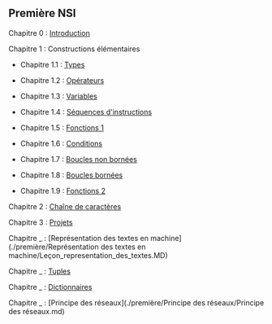 ## Première NSI

Chapitre 0 : [Introduction](./Introduction/Introduction.md)

Chapitre 1 : Constructions élémentaires

- Chapitre 1.1 : [Types](./Constructions%20élémentaires/Types.md)

- Chapitre 1.2 : [Opérateurs](./Constructions%20élémentaires/Opérateurs.md)

- Chapitre 1.3 : [Variables](./Constructions%20élémentaires/Variables.md)

- Chapitre 1.4 : [Séquences d'instructions](./Constructions%20élémentaires/Séquences.md)

- Chapitre 1.5 : [Fonctions 1](./Constructions%20élémentaires/Fonctions_1.md)

- Chapitre 1.6 : [Conditions](./Constructions%20élémentaires/Conditions.md)

- Chapitre 1.7 : [Boucles non bornées](./Constructions%20élémentaires/Boucles_non_bornées.md)

- Chapitre 1.8 : [Boucles bornées](./Constructions%20élémentaires/Boucles_bornées.md)

- Chapitre 1.9 : [Fonctions 2](./Constructions%20élémentaires/Fonctions_2.md)

Chapitre 2 : [Chaîne de caractères](./Chaîne%20de%20caractères/Chaine_de_caracteres.md)

Chapitre 3 : [Projets](./Projets/Projets.md)

Chapitre _ : [Représentation des textes en machine](./première/Représentation des textes en machine/Leçon_representation_des_textes.MD)



Chapitre _ : [Tuples](./première/Tuples/Tuples.md)

Chapitre _ : [Dictionnaires](./première/Dictionnaires/Dictionnaires.md)

Chapitre _ : [Principe des réseaux](./première/Principe des réseaux/Principe des réseaux.md)